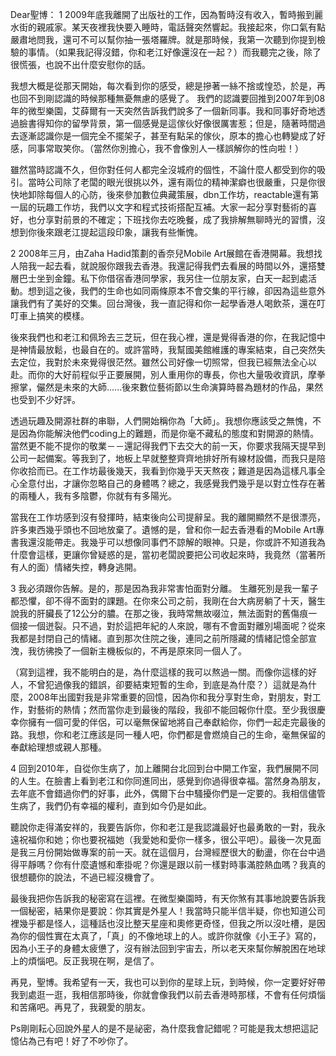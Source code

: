 Dear聖博：
1
2009年底我離開了出版社的工作，因為暫時沒有收入，暫時搬到麗水街的親戚家。某天夜裡我快要入睡時，電話聲突然響起。我接起來，你口氣有點嚴肅地問我，還可不可以幫你抽一張塔羅牌。就是那時候，我第一次聽到你提到檢驗的事情。（如果我記得沒錯，你和老江好像還沒在一起？）而我聽完之後，除了很慌張，也說不出什麼安慰你的話。

我想大概是從那天開始，每次看到你的感受，總是摻著一絲不捨或惶恐，於是，再也回不到剛認識的時候那種無憂無慮的感覺了。
我們的認識要回推到2007年到08年的微型樂園，艾薛爾有一天突然告訴我們說多了一個新同事。我和同事好奇地透過臉書得知你的留學背景，第一個感覺是這傢伙好像很厲害惹；但是，隨著時間過去逐漸認識你是一個完全不擺架子，甚至有點呆的傢伙，原本的擔心也轉變成了好感，同事常取笑你。（當然你別擔心，我不會像別人一樣誤解你的性向啦！）

雖然當時認識不久，但你對任何人都完全沒城府的個性，不論什麼人都受到你的吸引。當時公司除了老闆的眼光很挑以外，還有兩位的精神潔癖也很嚴重，只是你很快地卸除每個人的心防，後來參加數位典藏策展，dbn工作坊，reactable還有第一屆的玩趣工作坊，我們以文字和程式技術搭配互補。大家一起分享對藝術的喜好，也分享對前景的不確定；下班找你去吃晚餐，成了我排解無聊時光的習慣，沒想到你後來跟老江提起這段印象，讓我有些慚愧。

2
2008年三月，由Zaha Hadid策劃的香奈兒Mobile Art展館在香港開幕。我想找人陪我一起去看，就說服你跟我去香港。我還記得我們去看展的時間以外，還搭雙層巴士坐到金鐘。私下你借宿香港同學家，我另住一位朋友家，白天一起到處活動。想到這之後，我們的生命也如同兩條原本不會交集的平行線，卻因為這些意外讓我們有了美好的交集。回台灣後，我一直記得和你一起學香港人喝飲茶，還在叮叮車上搞笑的模樣。

後來我們也和老江和佩玲去三芝玩，但在我心裡，還是覺得香港的你，在我記憶中是神情最放鬆，也最自在的。或許當時，我幫國美館維護的專案結束，自己突然失去定位，我對於未來覺得很茫然。雖然公司好像一切照常，但我已經無法全心以赴。而你的大好前程似乎正要展開，別人重用你的專長，你也大量吸收資訊，摩拳擦掌，儼然是未來的大師......後來數位藝術節以生命演算時晷為題材的作品，果然也受到不少好評。

透過玩趣及開源社群的串聯，人們開始稱你為「大師」。我想你應該受之無愧，不是因為你能解決他們coding上的難題，而是你毫不藏私的態度和對開源的熱情。當然更不能不提你的敬業－－還記得我們下去交大的前一天，你要求我隔天提早到公司一起備案。等我到了，地板上早就整整齊齊地排好所有線材設備，而我只是陪你收拾而已。在工作坊最後幾天，我看到你幾乎天天熬夜；難道是因為這樣凡事全心全意付出，才讓你忽略自己的身體嗎？總之，我感覺我們幾乎是以對立性存在著的兩種人，我有多陰鬱，你就有有多陽光。

當我在工作坊感到沒有發揮時，結束後向公司提辭呈。我的離開顯然不是很漂亮，許多東西幾乎頭也不回地放棄了。遺憾的是，曾和你一起去香港看的Mobile Art專書我還沒能帶走。我幾乎可以想像同事們不諒解的眼神。只是，你或許不知道我為什麼會這樣，更讓你曾疑惑的是，當初老闆說要把公司收起來時，我竟然（當著所有人的面）情緒失控，轉身逃開。

3
我必須跟你告解。是的，那是因為我非常害怕面對分離。
生離死別是我一輩子都恐懼，卻不得不面對的課題。在你來公司之前，我剛在台大病房躺了十天，醫生說我的肝臟長了12公分的膿。在那之後，我時常無故啜泣，無法面對的舊傷痕一個接一個迸裂。只不過，對於這把年紀的人來說，哪有不會面對離別場面呢？從來我都是封閉自己的情緒。直到那次住院之後，連同之前所隱藏的情緒記憶全部宣洩，我彷彿換了一個新主機板似的，不再是原來同一個人了。

（寫到這裡，我不能明白的是，為什麼這樣的我可以熬過一關。而像你這樣的好人，不曾犯過像我的錯誤，卻要結束短暫的生命，到底是為什麼？）這就是為什麼，2008年出國對我是非常重要的回憶，因為你和我分享對生命，對朋友，對工作，對藝術的熱情；然而當你走到最後的階段，我卻不能回報你什麼。至少我很慶幸你擁有一個可愛的伴侶，可以毫無保留地將自己奉獻給你，你們一起走完最後的路。我想，你和老江應該是同一種人吧，你們都是會燃燒自己的生命，毫無保留的奉獻給理想或親人那種。

4
回到2010年，自從你生病了，加上離開台北回到台中開工作室，我們展開不同的人生。在臉書上看到老江和你同進同出，感覺到你過得很幸福。當然身為朋友，去年底不會錯過你們的好事，此外，偶爾下台中騷擾你們是一定要的。我相信儘管生病了，我們仍有幸福的權利，直到如今仍是如此。

聽說你走得滿安祥的，我要告訴你，你和老江是我認識最好也最勇敢的一對，我永遠祝福你和她；你也要祝福她（我愛她和愛你一樣多，很公平吧）。最後一次見面是我三月份開始做專案的前一天。就在這個月，台灣經歷很大的動盪，你在台中過得平靜嗎？你有什麼遺憾和牽掛呢？你還是跟以前一樣對時事滿腔熱血嗎？我真的很想聽你的說法，不過已經沒機會了。

最後我把你告訴我的秘密寫在這裡。在微型樂園時，有天你煞有其事地說要告訴我一個秘密，結果你是要說：你其實是外星人！我當時只能半信半疑，你也知道公司裡幾乎都是怪人，這種話也沒比整天星座和奧修更奇怪，但我之所以沒吐槽，是因為你的個性實在太真了，「真」的不像地球上的人。或許你就像《小王子》寫的，因為小王子的身體太疲憊了，沒有辦法回到宇宙去，所以老天來幫你解脫困在地球上的煩惱吧。反正我現在啊，是信了。

再見，聖博。我希望有一天，我也可以到你的星球上玩，到時候，你一定要好好帶我到處逛一逛，我相信那時後，你就會像我們以前去香港時那樣，不會有任何煩惱和苦痛吧。再見了，我親愛的朋友。

Ps剛剛耘心回說外星人的是不是祕密，為什麼我會記錯呢？可能是我太想把這記憶佔為己有吧！好了不吵你了。
